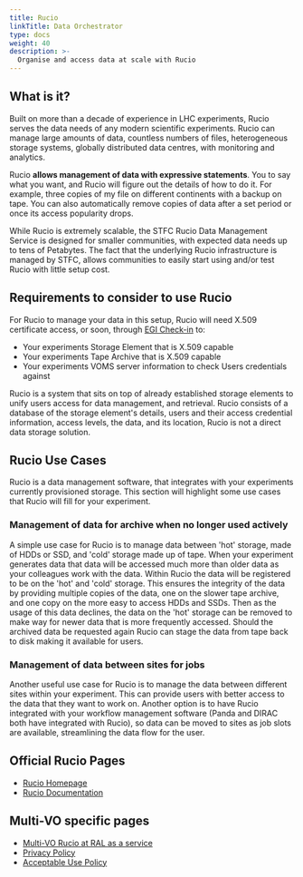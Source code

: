 ```yaml
---
title: Rucio
linkTitle: Data Orchestrator
type: docs
weight: 40
description: >-
  Organise and access data at scale with Rucio
---
```


## What is it?

Built on more than a decade of experience in LHC experiments, Rucio serves the
data needs of any modern scientific experiments. Rucio can manage large amounts
of data, countless numbers of files, heterogeneous storage systems, globally
distributed data centres, with monitoring and analytics.

Rucio **allows management of data with expressive statements**. You to say what
you want, and Rucio will figure out the details of how to do it. For example,
three copies of my file on different continents with a backup on tape. You can
also automatically remove copies of data after a set period or once its access
popularity drops.

While Rucio is extremely scalable, the STFC Rucio Data Management Service is
designed for smaller communities, with expected data needs up to tens of
Petabytes. The fact that the underlying Rucio infrastructure is managed by STFC,
allows communities to easily start using and/or test Rucio with little setup
cost.

## Requirements to consider to use Rucio

For Rucio to manage your data in this setup, Rucio will need X.509 certificate
access, or soon, through
[EGI Check-in](../../../../providers/check-in/_index.md) to:

- Your experiments Storage Element that is X.509 capable
- Your experiments Tape Archive that is X.509 capable
- Your experiments VOMS server information to check Users credentials against

Rucio is a system that sits on top of already established storage elements to
unify users access for data management, and retrieval. Rucio consists of a
database of the storage element's details, users and their access credential
information, access levels, the data, and its location, Rucio is not a direct
data storage solution.

## Rucio Use Cases

Rucio is a data management software, that integrates with your experiments
currently provisioned storage. This section will highlight some use cases that
Rucio will fill for your experiment.

### Management of data for archive when no longer used actively

A simple use case for Rucio is to manage data between 'hot' storage, made of
HDDs or SSD, and 'cold' storage made up of tape. When your experiment generates
data that data will be accessed much more than older data as your colleagues work
with the data. Within Rucio the data will be registered to be on the 'hot' and
'cold' storage. This ensures the integrity of the data by providing multiple
copies of the data, one on the slower tape archive, and one copy on the more
easy to access HDDs and SSDs. Then as the usage of this data declines, the data
on the 'hot' storage can be removed to make way for newer data that is more
frequently accessed. Should the archived data be requested again Rucio can stage
the data from tape back to disk making it available for users.

### Management of data between sites for jobs

Another useful use case for Rucio is to manage the data between different sites
within your experiment. This can provide users with better access to the data
that they want to work on. Another option is to have Rucio integrated with your
workflow management software (Panda and DIRAC both have integrated with Rucio),
so data can be moved to sites as job slots are available, streamlining the
data flow for the user.

## Official Rucio Pages

- [Rucio Homepage](https://rucio.cern.ch/)
- [Rucio Documentation](https://rucio.cern.ch/documentation/)

## Multi-VO specific pages

- [Multi-VO Rucio at RAL as a service](https://www.scd.stfc.ac.uk/Pages/SCD-STFC-Rucio-Data-Management-Service.aspx)
- [Privacy Policy](https://www.scd.stfc.ac.uk/Pages/STFC-Rucio-Privacy-Notice.aspx)
- [Acceptable Use Policy](https://www.scd.stfc.ac.uk/Pages/STFC-Rucio-Acceptable-Use-Policy.aspx)
